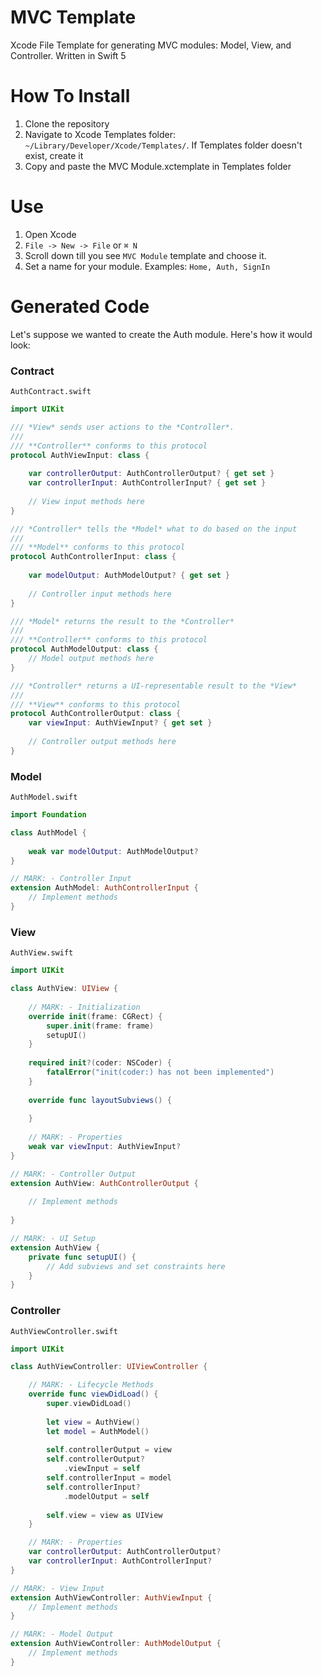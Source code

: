 # MVC Template
Xcode File Template for generating MVC modules: Model, View, and Controller. Written in Swift 5

# How To Install
1. Clone the repository
2. Navigate to Xcode Templates folder: ```~/Library/Developer/Xcode/Templates/```. If Templates folder doesn't exist, create it
3. Copy and paste the MVC Module.xctemplate in Templates folder

# Use
1. Open Xcode
2. ```File -> New -> File``` or ```⌘ N```
3. Scroll down till you see ```MVC Module``` template and choose it.
4. Set a name for your module. Examples: ```Home, Auth, SignIn```

# Generated Code

Let's suppose we wanted to create the Auth module. Here's how it would look:

### Contract
```AuthContract.swift```
```swift
import UIKit

/// *View* sends user actions to the *Controller*.
///
/// **Controller** conforms to this protocol
protocol AuthViewInput: class {
    
    var controllerOutput: AuthControllerOutput? { get set }
    var controllerInput: AuthControllerInput? { get set }
    
    // View input methods here
}

/// *Controller* tells the *Model* what to do based on the input
///
/// **Model** conforms to this protocol
protocol AuthControllerInput: class {
    
    var modelOutput: AuthModelOutput? { get set }
    
    // Controller input methods here
}

/// *Model* returns the result to the *Controller*
///
/// **Controller** conforms to this protocol
protocol AuthModelOutput: class {
    // Model output methods here
}

/// *Controller* returns a UI-representable result to the *View*
///
/// **View** conforms to this protocol
protocol AuthControllerOutput: class {
    var viewInput: AuthViewInput? { get set }
    
    // Controller output methods here
}
```

### Model
```AuthModel.swift```
```swift
import Foundation

class AuthModel {
    
    weak var modelOutput: AuthModelOutput?
}

// MARK: - Controller Input
extension AuthModel: AuthControllerInput {
    // Implement methods
}
```

### View
```AuthView.swift```
```swift
import UIKit

class AuthView: UIView {
    
    // MARK: - Initialization
    override init(frame: CGRect) {
        super.init(frame: frame)
        setupUI()
    }
    
    required init?(coder: NSCoder) {
        fatalError("init(coder:) has not been implemented")
    }
    
    override func layoutSubviews() {
        
    }
    
    // MARK: - Properties
    weak var viewInput: AuthViewInput?
}

// MARK: - Controller Output
extension AuthView: AuthControllerOutput {
    
    // Implement methods
    
}

// MARK: - UI Setup
extension AuthView {
    private func setupUI() {
        // Add subviews and set constraints here
    }
}

```

### Controller
```AuthViewController.swift```
```swift
import UIKit

class AuthViewController: UIViewController {

    // MARK: - Lifecycle Methods
    override func viewDidLoad() {
        super.viewDidLoad()
       
        let view = AuthView()
        let model = AuthModel()
               
        self.controllerOutput = view
        self.controllerOutput?
            .viewInput = self
        self.controllerInput = model
        self.controllerInput?
            .modelOutput = self
        
        self.view = view as UIView
    }

    // MARK: - Properties
    var controllerOutput: AuthControllerOutput?
    var controllerInput: AuthControllerInput?
}

// MARK: - View Input
extension AuthViewController: AuthViewInput {
    // Implement methods
}

// MARK: - Model Output
extension AuthViewController: AuthModelOutput {
    // Implement methods
}
```
